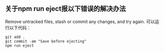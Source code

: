 ## 关于npm run eject报以下错误的解决办法
Remove untracked files, stash or commit any changes, and try again.
可以运行以下代码：

```
git add .
git commit -am "Save before ejecting"
npm run eject
```

